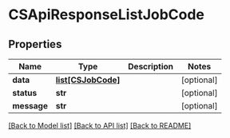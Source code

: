 # CSApiResponseListJobCode

## Properties
Name | Type | Description | Notes
------------ | ------------- | ------------- | -------------
**data** | [**list[CSJobCode]**](CSJobCode.md) |  | [optional] 
**status** | **str** |  | [optional] 
**message** | **str** |  | [optional] 

[[Back to Model list]](../README.md#documentation-for-models) [[Back to API list]](../README.md#documentation-for-api-endpoints) [[Back to README]](../README.md)


